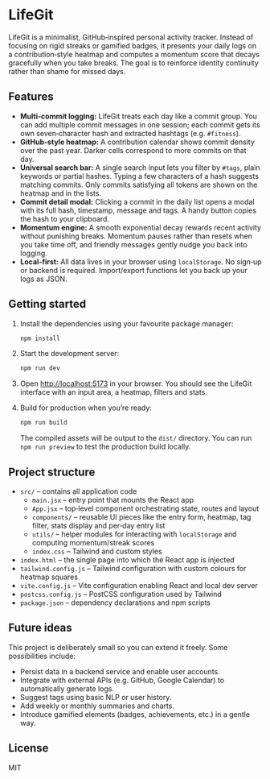 # LifeGit

LifeGit is a minimalist, GitHub‑inspired personal activity tracker.  Instead of focusing on rigid streaks or gamified badges, it presents your daily logs on a contribution‑style heatmap and computes a momentum score that decays gracefully when you take breaks.  The goal is to reinforce identity continuity rather than shame for missed days.

## Features

- **Multi‑commit logging:** LifeGit treats each day like a commit group.  You can add multiple commit messages in one session; each commit gets its own seven‑character hash and extracted hashtags (e.g. `#fitness`).
- **GitHub‑style heatmap:** A contribution calendar shows commit density over the past year.  Darker cells correspond to more commits on that day.
- **Universal search bar:** A single search input lets you filter by `#tags`, plain keywords or partial hashes.  Typing a few characters of a hash suggests matching commits.  Only commits satisfying all tokens are shown on the heatmap and in the lists.
- **Commit detail modal:** Clicking a commit in the daily list opens a modal with its full hash, timestamp, message and tags.  A handy button copies the hash to your clipboard.
- **Momentum engine:** A smooth exponential decay rewards recent activity without punishing breaks.  Momentum pauses rather than resets when you take time off, and friendly messages gently nudge you back into logging.
- **Local‑first:** All data lives in your browser using `localStorage`.  No sign‑up or backend is required.  Import/export functions let you back up your logs as JSON.

## Getting started

1. Install the dependencies using your favourite package manager:

   ```sh
   npm install
   ```

2. Start the development server:

   ```sh
   npm run dev
   ```

3. Open <http://localhost:5173> in your browser.  You should see the LifeGit interface with an input area, a heatmap, filters and stats.

4. Build for production when you’re ready:

   ```sh
   npm run build
   ```

   The compiled assets will be output to the `dist/` directory.  You can run `npm run preview` to test the production build locally.

## Project structure

- `src/` – contains all application code
  - `main.jsx` – entry point that mounts the React app
  - `App.jsx` – top‑level component orchestrating state, routes and layout
  - `components/` – reusable UI pieces like the entry form, heatmap, tag filter, stats display and per‑day entry list
  - `utils/` – helper modules for interacting with `localStorage` and computing momentum/streak scores
  - `index.css` – Tailwind and custom styles
- `index.html` – the single page into which the React app is injected
- `tailwind.config.js` – Tailwind configuration with custom colours for heatmap squares
- `vite.config.js` – Vite configuration enabling React and local dev server
- `postcss.config.js` – PostCSS configuration used by Tailwind
- `package.json` – dependency declarations and npm scripts

## Future ideas

This project is deliberately small so you can extend it freely.  Some possibilities include:

- Persist data in a backend service and enable user accounts.
- Integrate with external APIs (e.g. GitHub, Google Calendar) to automatically generate logs.
- Suggest tags using basic NLP or user history.
- Add weekly or monthly summaries and charts.
- Introduce gamified elements (badges, achievements, etc.) in a gentle way.

## License

MIT
